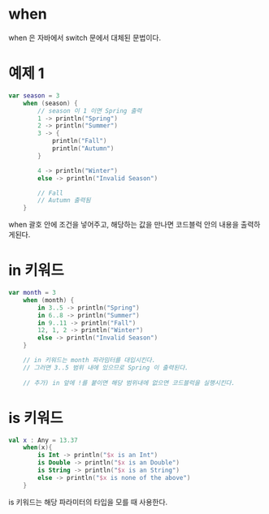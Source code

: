 # when

when 은 자바에서 switch 문에서 대체된 문법이다.

# 예제 1

```kotlin
var season = 3
    when (season) {
        // season 이 1 이면 Spring 출력
        1 -> println("Spring")
        2 -> println("Summer")
        3 -> {
            println("Fall")
            println("Autumn")
        }

        4 -> println("Winter")
        else -> println("Invalid Season")

        // Fall
        // Autumn 출력됨
    }
```

when 괄호 안에 조건을 넣어주고, 해당하는 값을 만나면 코드블럭 안의 내용을 출력하게된다.

# in 키워드

```kotlin
var month = 3
    when (month) {
        in 3..5 -> println("Spring")
        in 6..8 -> println("Summer")
        in 9..11 -> println("Fall")
        12, 1, 2 -> println("Winter")
        else -> println("Invalid Season")
    }

    // in 키워드는 month 파라밈터를 대입시킨다.
    // 그러면 3..5 범위 내에 있으므로 Spring 이 출력된다.
    
    // 추가) in 앞에 !를 붙이면 해당 범위내에 없으면 코드블럭을 실행시킨다.
```

# is 키워드

```kotlin
val x : Any = 13.37
    when(x){
        is Int -> println("$x is an Int")
        is Double -> println("$x is an Double")
        is String -> println("$x is an String")
        else -> println("$x is none of the above")
    }
```

is 키워드는 해당 파라미터의 타입을 모를 때 사용한다.